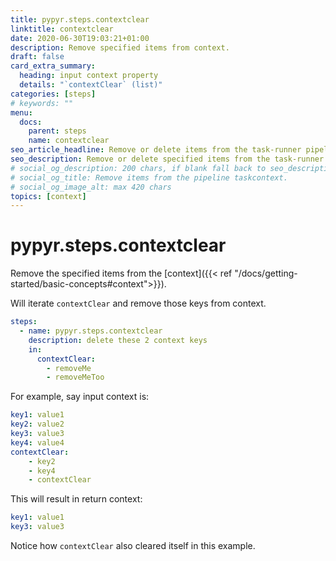 ```yaml
---
title: pypyr.steps.contextclear
linktitle: contextclear
date: 2020-06-30T19:03:21+01:00
description: Remove specified items from context.
draft: false
card_extra_summary:
  heading: input context property
  details: "`contextClear` (list)"
categories: [steps]
# keywords: ""
menu:
  docs:
    parent: steps
    name: contextclear
seo_article_headline: Remove or delete items from the task-runner pipeline context.
seo_description: Remove or delete specified items from the task-runner pipeline context dictionary.
# social_og_description: 200 chars, if blank fall back to seo_description then description
# social_og_title: Remove items from the pipeline taskcontext.
# social_og_image_alt: max 420 chars
topics: [context]
---
```

# pypyr.steps.contextclear
Remove the specified items from the 
[context]({{< ref "/docs/getting-started/basic-concepts#context">}}).

Will iterate `contextClear` and remove those keys from context.

```yaml
steps:
  - name: pypyr.steps.contextclear
    description: delete these 2 context keys
    in:
      contextClear:
        - removeMe
        - removeMeToo
```

For example, say input context is:

```yaml
key1: value1
key2: value2
key3: value3
key4: value4
contextClear:
    - key2
    - key4
    - contextClear
```

This will result in return context:

```yaml
key1: value1
key3: value3
```

Notice how `contextClear` also cleared itself in this example.